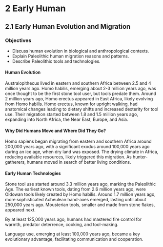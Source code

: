 # 2 Early Human

## 2.1 Early Human Evolution and Migration

### Objectives

- Discuss human evolution in biological and anthropological contexts.
- Explain Paleolithic human migration reasons and patterns.
- Describe Paleolithic tools and technologies.

#### Human Evolution

Australopithecus lived in eastern and southern Africa between 2.5 and 4 million years ago. Homo habilis, emerging about 2-3 million years ago, was once thought to be the first stone tool user, but tools predate them. Around 2 million years ago, Homo erectus appeared in East Africa, likely evolving from Homo habilis. Homo erectus, known for upright walking, had anatomical changes leading to dietary shifts and increased dexterity for tool use. Their migration started between 1.8 and 1.5 million years ago, expanding into North Africa, the Near East, Europe, and Asia.

#### Why Did Humans Move and Where Did They Go?

Homo sapiens began migrating from eastern and southern Africa around 200,000 years ago, with a significant exodus around 100,000 years ago during an ice age, when dry land was exposed. The drying climate in Africa, reducing available resources, likely triggered this migration. As hunter-gatherers, humans moved in search of better living conditions.

#### Early Human Technologies

Stone tool use started around 3.3 million years ago, marking the Paleolithic Age. The earliest known tools, dating from 2.6 million years ago, were Oldowan tools likely created by Homo habilis. Around 1.7 million years ago, more sophisticated Acheulean hand-axes emerged, lasting until about 250,000 years ago. Mousterian tools, smaller and made from stone flakes, appeared next.

By at least 125,000 years ago, humans had mastered fire control for warmth, predator deterrence, cooking, and tool-making.

Language use, emerging at least 100,000 years ago, became a key evolutionary advantage, facilitating communication and cooperation.